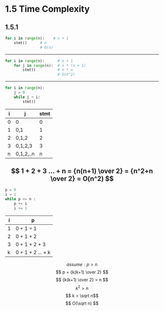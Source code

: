 # 1.5 Time Complexity

## 1.5.1

```py
for i in range(n):    # n + 1  
    stmt()      # n
                # O(n)
```
---
```py
for i in range(n):      # n + 1
    for j in range(n):  # n * (n + 1)
        stmt()          # n * n
                        # O(n^2)
```
---
```py
for i in range(n):
    j = 0
    while j < i:
        stmt()

```

| i   | j         | stmt |
| --- | --------- | ---- |
| 0   | 0         | 0    |
| 1   | 0,1       | 1    |
| 2   | 0,1,2     | 2    |
| 3   | 0,1,2,3   | 3    |
| n   | 0,1,2,..n | n    |

$$ 1 + 2 + 3 ... + n = {n(n+1) \over 2} = {n^2+n \over 2} = O(n^2) $$
---
```py
p = 0
i = 1
while p <= n :
    p += i
    i += 1
```

| i   | p                 |
| --- | ----------------- |
| 1   | 0 + 1 = 1         |
| 2   | 0 + 1 + 2         |
| 3   | 0 + 1 + 2 + 3     |
| k   | 0 + 1 + 2 ... + k |


$$ assume : p > n $$
$$ p = {k(k+1) \over 2} $$
$$ {k(k+1) \over 2} > n $$
$$ k^2 > n $$
$$ k > \sqrt n$$
$$ O(\sqrt n) $$
